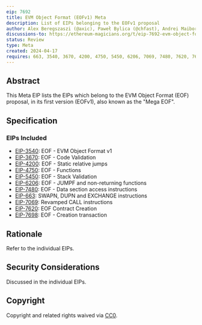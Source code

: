```yaml
---
eip: 7692
title: EVM Object Format (EOFv1) Meta
description: List of EIPs belonging to the EOFv1 proposal
author: Alex Beregszaszi (@axic), Paweł Bylica (@chfast), Andrei Maiboroda (@gumb0), Piotr Dobaczewski (@pdobacz), Danno Ferrin (@shemnon)
discussions-to: https://ethereum-magicians.org/t/eip-7692-evm-object-format-eof-meta/19686
status: Review
type: Meta
created: 2024-04-17
requires: 663, 3540, 3670, 4200, 4750, 5450, 6206, 7069, 7480, 7620, 7698
---
```


## Abstract

This Meta EIP lists the EIPs which belong to the EVM Object Format (EOF) proposal, in its first version (EOFv1), also known as the "Mega EOF".

## Specification

### EIPs Included

- [EIP-3540](./03540.md): EOF - EVM Object Format v1
- [EIP-3670](./03670.md): EOF - Code Validation
- [EIP-4200](./04200.md): EOF - Static relative jumps
- [EIP-4750](./04750.md): EOF - Functions
- [EIP-5450](./05450.md): EOF - Stack Validation
- [EIP-6206](./06206.md): EOF - JUMPF and non-returning functions
- [EIP-7480](./07480.md): EOF - Data section access instructions
- [EIP-663](./00663.md): SWAPN, DUPN and EXCHANGE instructions
- [EIP-7069](./07069.md): Revamped CALL instructions
- [EIP-7620](./07620.md): EOF Contract Creation
- [EIP-7698](./07698.md): EOF - Creation transaction

## Rationale

Refer to the individual EIPs.

## Security Considerations

Discussed in the individual EIPs.

## Copyright

Copyright and related rights waived via [CC0](/LICENSE.md).
